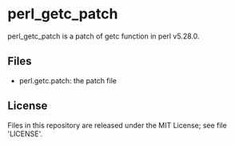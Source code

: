 <!-- vim:set noexpandtab : -->

perl\_getc\_patch
===============
perl\_getc\_patch is a patch of getc function in perl v5.28.0.

Files
-----
* perl.getc.patch: the patch file

License
-------
Files in this repository are released under the MIT License; see file 'LICENSE'.
